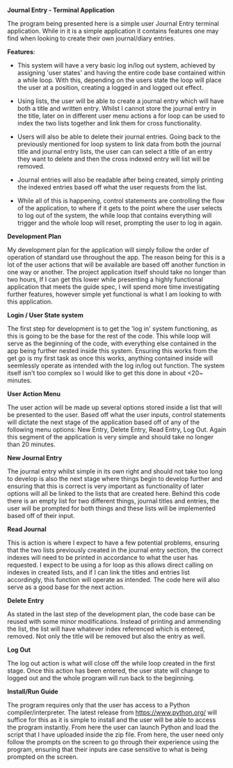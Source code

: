 **Journal Entry - Terminal Application**

  The program being presented here is a simple user Journal Entry terminal application. While in it is a simple application it contains features one may find when looking to create their own journal/diary entries. 

**Features**:

  

 - This system will have a very basic log in/log out system, achieved by
   assigning 'user states' and having the entire code base contained
   within a while loop. With this, depending on the users state the loop
   will place the user at a position, creating a logged in and logged
   out effect.

  

 - Using lists, the user will be able to create a journal entry which
   will have both a title and written entry. Whilst I cannot store the
   journal entry in the title, later on in different user menu actions a
   for loop can be used to index the two lists together and link them
   for cross functionality.

  

 - Users will also be able to delete their journal entries. Going back
   to the previously mentioned for loop system to link data from both
   the journal title and journal entry lists, the user can can select a
   title of an entry they want to delete and then the cross indexed
   entry will list will be removed.
 - Journal entries will also be readable after being created, simply
   printing the indexed entries based off what the user requests from
   the list.
 - While all of this is happening, control statements are controlling
   the flow of the application, to where if it gets to the point where
   the user selects to log out of the system, the while loop that
   contains everything will trigger and the whole loop will reset,
   prompting the user to log in again.

  
  
  

**Development Plan**

  

My development plan for the application will simply follow the order of operation of standard use throughout the app. The reason being for this is a lot of the user actions that will be available are based off another function in one way or another. The project application itself should take no longer than two hours, If I can get this lower while presenting a highly functional application that meets the guide spec, I will spend more time investigating further features, however simple yet functional is what I am looking to with this application.

  

**Login / User State system**

  

The first step for development is to get the 'log in' system functioning, as this is going to be the base for the rest of the code. This while loop will serve as the beginning of the code, with everything else contained in the app being further nested inside this system. Ensuring this works from the get go is my first task as once this works, anything contained inside will seemlessly operate as intended with the log in/log out function. The system itself isn't too complex so I would like to get this done in about <20~ minutes.

  

**User Action Menu**

  

The user action will be made up several options stored inside a list that will be presented to the user. Based off what the user inputs, control statements will dictate the next stage of the application based off of any of the following menu options: New Entry, Delete Entry, Read Entry, Log Out. Again this segment of the application is very simple and should take no longer than 20 minutes.

  

**New Journal Entry**

  

The journal entry whilst simple in its own right and should not take too long to develop is also the next stage where things begin to develop further and ensuring that this is correct is very important as functionality of later options will all be linked to the lists that are created here. Behind this code there is an empty list for two different things, journal titles and entries, the user will be prompted for both things and these lists will be implemented based off of their input.

  

**Read Journal**

  

This is action is where I expect to have a few potential problems, ensuring that the two lists previously created in the journal entry section, the correct indexes will need to be printed in accordance to what the user has requested. I expect to be using a for loop as this allows direct calling on indexes in created lists, and if I can link the titles and entries list accordingly, this function will operate as intended. The code here will also serve as a good base for the next action.

  

**Delete Entry**

  

As stated in the last step of the development plan, the code base can be reused with some minor modifications. Instead of printing and ammending the list, the list will have whatever index referenced which is entered, removed. Not only the title will be removed but also the entry as well.

  

**Log Out**

  

The log out action is what will close off the while loop created in the first stage. Once this action has been entered, the user state will change to logged out and the whole program will run back to the beginning.


**Install/Run Guide**

The program requires only that the user has access to a Python compiler/interpreter. The latest release from https://www.python.org/ will suffice for this as it is simple to install and the user will be able to access the program instantly. From here the user can launch Python and load the script that I have uploaded inside the zip file. From here, the user need only follow the prompts on the screen to go through their experience using the program, ensuring that their inputs are case sensitive to what is being prompted on the screen.
